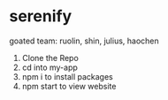 # serenify

goated team: ruolin, shin, julius, haochen

1. Clone the Repo
2. cd into my-app
3. npm i to install packages
4. npm start to view website

